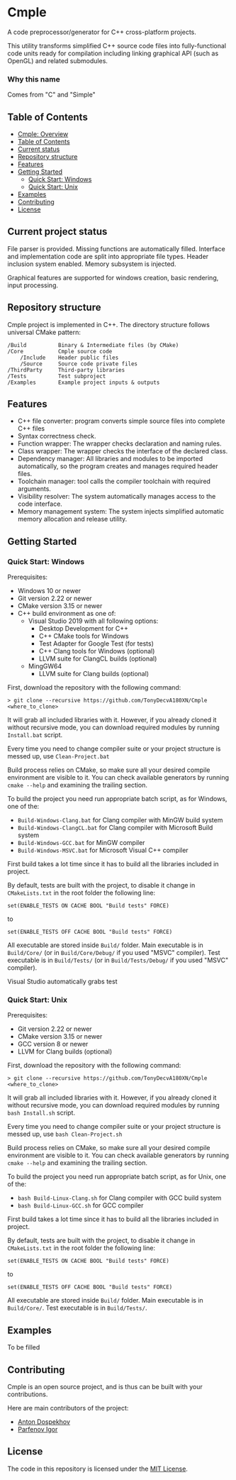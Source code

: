 # Cmple #
A code preprocessor/generator for C++ cross-platform projects.

This utility transforms simplified C++ source code files into fully-functional code units ready for compilation including linking graphical API (such as OpenGL) and related submodules.

### Why this name ###
Comes from "C" and "Simple"

## Table of Contents
- [Cmple: Overview](#cmple)
- [Table of Contents](#table-of-contents)
- [Current status](#current-project-status)
- [Repository structure](#repository-structure)
- [Features](#features)
- [Getting Started](#getting-started)
  - [Quick Start: Windows](#quick-start-windows)
  - [Quick Start: Unix](#quick-start-unix)
- [Examples](#examples)
- [Contributing](#contributing)
- [License](#license)

## Current project status ##
File parser is provided. Missing functions are automatically filled. Interface and implementation code are split into appropriate file types. Header inclusion system enabled. Memory subsystem is injected.

Graphical features are supported for windows creation, basic rendering, input processing.

## Repository structure ##
Cmple project is implemented in C++. The directory structure follows universal CMake pattern:

	/Build			Binary & Intermediate files (by CMake)
	/Core			Cmple source code
		/Include	Header public files
		/Source		Source code private files
	/ThirdParty		Third-party libraries
	/Tests			Test subproject
	/Examples		Example project inputs & outputs


## Features ##
- C++ file converter: program converts simple source files into complete C++ files
- Syntax correctness check.
- Function wrapper: The wrapper checks declaration and naming rules.
- Class wrapper: The wrapper checks the interface of the declared class.
- Dependency manager: All libraries and modules to be imported automatically, so the program creates and manages required header files.
- Toolchain manager: tool calls the compiler toolchain with required arguments.
- Visibility resolver: The system automatically manages access to the code interface.
- Memory management system: The system injects simplified automatic memory allocation and release utility.

## Getting Started ##

### Quick Start: Windows ###

Prerequisites:
- Windows 10 or newer
- Git version 2.22 or newer
- CMake version 3.15 or newer
- C++ build environment as one of:
	- Visual Studio 2019 with all following options:
		- Desktop Development for C++
		- C++ CMake tools for Windows
		- Test Adapter for Google Test (for tests)
		- C++ Clang tools for Windows (optional)
		- LLVM suite for ClangCL builds (optional)
	- MingGW64
		- LLVM suite for Clang builds (optional)

First, download the repository with the following command:
```
> git clone --recursive https://github.com/TonyDecvA180XN/Cmple <where_to_clone>
```
It will grab all included libraries with it. However, if you already cloned it without recursive mode, you can download required modules by running `Install.bat` script.

Every time you need to change compiler suite or your project structure is messed up, use `Clean-Project.bat`

Build process relies on CMake, so make sure all your desired compile environment are visible to it. You can check available generators by running `cmake --help` and examining the trailing section.

To build the project you need run appropriate batch script, as for Windows, one of the:
- `Build-Windows-Clang.bat` for Clang compiler with MinGW build system
- `Build-Windows-ClangCL.bat` for Clang compiler with Microsoft Build system
- `Build-Windows-GCC.bat` for MinGW compiler
- `Build-Windows-MSVC.bat` for Microsoft Visual C++ compiler

First build takes a lot time since it has to build all the libraries included in project.

By default, tests are built with the project, to disable it change in `CMakeLists.txt` in the root folder the following line:
```
set(ENABLE_TESTS ON CACHE BOOL "Build tests" FORCE)
```
to
```
set(ENABLE_TESTS OFF CACHE BOOL "Build tests" FORCE)
```

All executable are stored inside `Build/` folder. Main executable is in `Build/Core/` (or in `Build/Core/Debug/` if you used "MSVC" compiler).
Test executable is in `Build/Tests/` (or in `Build/Tests/Debug/` if you used "MSVC" compiler).

Visual Studio automatically grabs test 

### Quick Start: Unix ###

Prerequisites:
- Git version 2.22 or newer
- CMake version 3.15 or newer
- GCC version 8 or newer
- LLVM for Clang builds (optional)

First, download the repository with the following command:
```
> git clone --recursive https://github.com/TonyDecvA180XN/Cmple <where_to_clone>
```
It will grab all included libraries with it. However, if you already cloned it without recursive mode, you can download required modules by running `bash Install.sh` script.

Every time you need to change compiler suite or your project structure is messed up, use `bash Clean-Project.sh`

Build process relies on CMake, so make sure all your desired compile environment are visible to it. You can check available generators by running `cmake --help` and examining the trailing section.

To build the project you need run appropriate batch script, as for Unix, one of the:
- `bash Build-Linux-Clang.sh` for Clang compiler with GCC build system
- `bash Build-Linux-GCC.sh` for GCC compiler

First build takes a lot time since it has to build all the libraries included in project.

By default, tests are built with the project, to disable it change in `CMakeLists.txt` in the root folder the following line:
```
set(ENABLE_TESTS ON CACHE BOOL "Build tests" FORCE)
```
to
```
set(ENABLE_TESTS OFF CACHE BOOL "Build tests" FORCE)
```

All executable are stored inside `Build/` folder. Main executable is in `Build/Core/`.
Test executable is in `Build/Tests/`.

## Examples ##

To be filled

## Contributing ##

Cmple is an open source project, and is thus can be built with your contributions.

Here are main contributors of the project:
- [Anton Dospekhov](https://github.com/TonyDecvA180XN)
- [Parfenov Igor](https://github.com/ParfenovIgor)

## License ##

The code in this repository is licensed under the [MIT License](LICENSE.txt).
